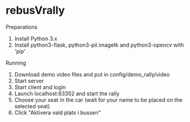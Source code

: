 # rebusVrally

Preparations
1. Install Python 3.x
2. Install python3-flask, python3-pil.imagetk and python3-opencv with 'pip'

Running
1. Download demo video files and put in config/demo_rally/video
2. Start server
3. Start client and login
4. Launch localhost:63352 and start the rally
5. Choose your seat in the car (wait for your name to be placed on the selected seat)
6. Click "Aktivera vald plats i bussen"
